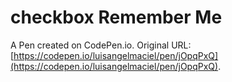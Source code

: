 # checkbox Remember Me

A Pen created on CodePen.io. Original URL: [https://codepen.io/luisangelmaciel/pen/jOpqPxQ](https://codepen.io/luisangelmaciel/pen/jOpqPxQ).

